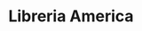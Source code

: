 ---
title: "Libreria America"
url: /zona-19-ciudad-de-guatemala/libreria-america/
shop: material de oficina
---